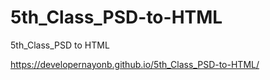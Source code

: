 # 5th_Class_PSD-to-HTML
5th_Class_PSD to HTML

https://developernayonb.github.io/5th_Class_PSD-to-HTML/
